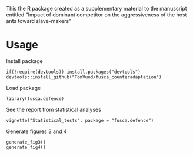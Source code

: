 This the R package created as a supplementary material to the manuscript entitled "Impact of dominant competitor on the aggressiveness of the host ants toward slave-makers"
# Usage
Install package
```
if(!require(devtools)) install.packages("devtools")
devtools::install_github("TomVuod/fusca_counteradaptation")
```
Load package
```
library(fusca.defence)
```
See the report from statistical analyses
```
vignette("Statistical_tests", package = "fusca.defence")
```
Generate figures 3 and 4
```
generate_fig3()
generate_fig4()
```

